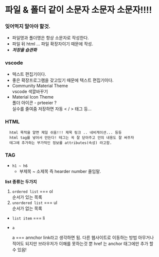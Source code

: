 # 파일 & 폴더 같이 소문자 소문자 소문자!!!!


### 잊어먹지 말아야 할것.

   - 파일명과 폴더명은 항상 소문자로 작성한다.
   - 파일 뒤 html ... 파일 확장자이기 때문에 작성.
   - ***저장을 습관화***

### vscode 

   - 텍스트 편집기이다.
   - 좋은 확장프로그램을 갖고있기 때문에 텍스트 편집기이다.
   - Community Material Theme <br>
      vscode 색깔바꾸기
   - Material Icon Theme <br>
      폴더 아이콘
    - prteeier ? <br>
      실수를 줄여줌 저장하면 자동 < / > 태그 등...
### HTML 

      html 목적을 알면 제일 쉬움!!! 제목 링크 .. 네비게이션... 등등 
      html tag를 넣어서 만든다! 테그는 꼭 잘 닫아주고 안의 내용도 잘 써주자 
      테그에 추가하는 부가적인 정보를 attributes(속성) 라고함.
      
      
### TAG

   - `h1 ~ h6` 
      - 부제목 ~ 소제목 즉 hearder number 줄임말.
 
 **list 종류는 두가지**
   
  1. `ordered list` === ol <br>
  순서가 있는 목록 <br>
  2. `unordered list`  === ul <br>
  순서가 없는 목록 
  
  - `list item` === li
      
   - `a`    
      
      a === annchor link라고 생각하면 됨. 다른 웹사이트로 이동하는 방법
      아무거나 적어도 되지만 브라우저가  이해를 못하는것 뿐
      href 는 anchor 태그에만 추가 할 수 있음! 
      
      
      
      
      
      
      
